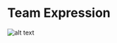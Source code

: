 # Team Expression

![alt text](https://github.com/NCBI-Hackathons/RNA-Seq-in-the-Cloud/tree/master/Expression/progress_report.png "Logo Title Text 1")

